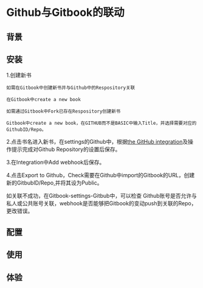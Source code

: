 # Github与Gitbook的联动

## 背景

## 安装

1.创建新书


    如需在Gitbook中创建新书并与Github中的Respository关联

    在Gitbook中create a new book

    如需通过Gitbook中Fork已存在Respository创建新书

    Gitbook中create a new book，在GITHUB而不是BASIC中输入Title，并选择需要对应的GithubID/Repo。

2.点击书名进入新书，在settings的Github中，根据[the GitHub integration](https://help.gitbook.com/github/index.html)及操作提示完成对Github Repository的设置后保存。

3.在Integration中Add webhook后保存。

4.点击Export to Github，Check需要在Github中import的Gitbook的URL，创建新的GitbubID/Repo,并将其设为Public。

如关联不成功，在Gitbook-settings-Gitbub中，可以检查
Github账号是否允许与私人或公共账号关联，webhook是否能够把Gitbook的变动push到关联的Repo，更改错误。


 

## 配置

## 使用

## 体验

